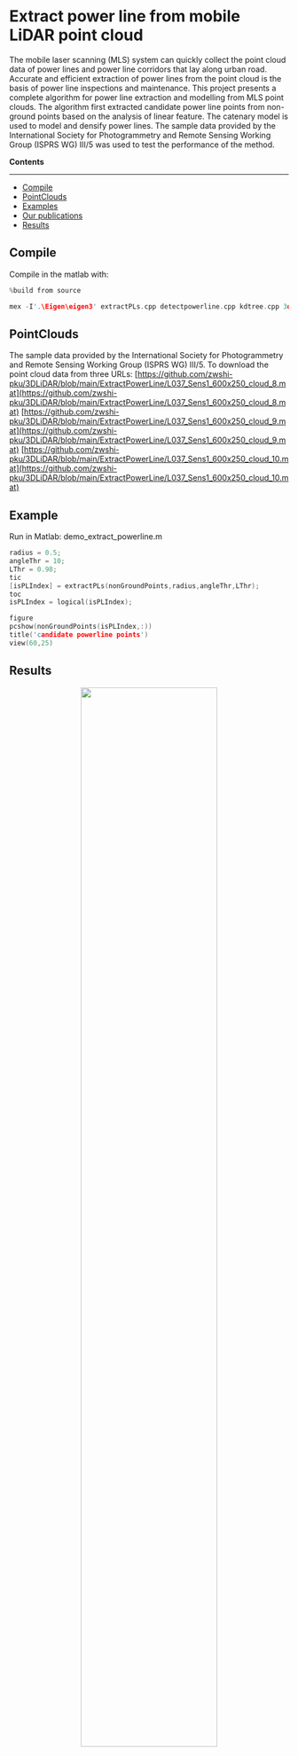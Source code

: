 # Extract power line from mobile LiDAR point cloud
The mobile laser scanning (MLS) system can quickly collect the point cloud data of power lines and power line corridors that lay along urban road. Accurate and efficient extraction of power lines from the point cloud is the basis of power line inspections and maintenance. This project presents a complete algorithm for power line extraction and modelling from MLS point clouds. The algorithm first extracted candidate power line points from non-ground points based on the analysis of linear feature. The catenary model is used to model and densify power lines. The sample data provided by the International Society for Photogrammetry and Remote Sensing Working Group (ISPRS WG) III/5 was used to test the performance of the method.

**Contents**
****

-   [Compile](#Compile)
-   [PointClouds](#PointClouds)
-   [Examples](#Examples)
-   [Our publications](#our-publications)
-   [Results](#Results)

Compile
--------------
Compile in the matlab with:
```cpp
%build from source

mex -I'.\Eigen\eigen3' extractPLs.cpp detectpowerline.cpp kdtree.cpp 3dKDtree.cpp eigenmatrix.cpp
```

PointClouds
--------------
The sample data provided by the International Society for Photogrammetry and Remote Sensing Working Group (ISPRS WG) III/5. To download the point cloud data from three URLs:
  [https://github.com/zwshi-pku/3DLiDAR/blob/main/ExtractPowerLine/L037_Sens1_600x250_cloud_8.mat](https://github.com/zwshi-pku/3DLiDAR/blob/main/ExtractPowerLine/L037_Sens1_600x250_cloud_8.mat)
  [https://github.com/zwshi-pku/3DLiDAR/blob/main/ExtractPowerLine/L037_Sens1_600x250_cloud_9.mat](https://github.com/zwshi-pku/3DLiDAR/blob/main/ExtractPowerLine/L037_Sens1_600x250_cloud_9.mat)
  [https://github.com/zwshi-pku/3DLiDAR/blob/main/ExtractPowerLine/L037_Sens1_600x250_cloud_10.mat](https://github.com/zwshi-pku/3DLiDAR/blob/main/ExtractPowerLine/L037_Sens1_600x250_cloud_10.mat)

Example
--------------
Run in Matlab: demo_extract_powerline.m
```cpp
radius = 0.5;
angleThr = 10;
LThr = 0.98;
tic
[isPLIndex] = extractPLs(nonGroundPoints,radius,angleThr,LThr);
toc
isPLIndex = logical(isPLIndex);

figure
pcshow(nonGroundPoints(isPLIndex,:))
title('candidate powerline points')
view(60,25)
```

Results
--------------
<div align=center>
<img src="https://github.com/zwshi-pku/3DLiDAR/blob/main/ExtractPowerLine/re_f1_nonGroundPoints.png"  height="70%" width="70%">
<img src="https://github.com/zwshi-pku/3DLiDAR/blob/main/ExtractPowerLine/re_f2_candidate%20powerline%20points.png"  height="70%" width="70%">
<img src="https://github.com/zwshi-pku/3DLiDAR/blob/main/ExtractPowerLine/re_f3_candidate%20powerline%20points%20clusters.png"  height="70%" width="70%">
<img src="https://github.com/zwshi-pku/3DLiDAR/blob/main/ExtractPowerLine/re_f4_powerline%20points%20clusters.png"  height="70%" width="70%">
<img src="https://github.com/zwshi-pku/3DLiDAR/blob/main/ExtractPowerLine/re_f5_colorization%20clusters.png"  height="70%" width="70%">
<img src="https://github.com/zwshi-pku/3DLiDAR/blob/main/ExtractPowerLine/re_f6_powerLines%20clusters.png"  height="70%" width="70%">
<img src="https://github.com/zwshi-pku/3DLiDAR/blob/main/ExtractPowerLine/re_f7_Power%20line%20model.png"  height="70%" width="70%">
</div>


Our Publications
--------------

Please consider citing our papers if you find these codes help your research.

**Zhenwei Shi**, Yi Lin, and Hui Li. **Extraction of urban power lines and potential hazard analysis from mobile laser scanning point clouds.** International Journal of Remote Sensing 41, no. 9 (2020): 3411-3428.

**Zhenwei Shi**, Zhizhong Kang, Yi Lin, Yu Liu, and Wei Chen. **Automatic recognition of pole-like objects from mobile laser scanning point clouds.** Remote Sensing 10, no. 12 (2018): 1891.



